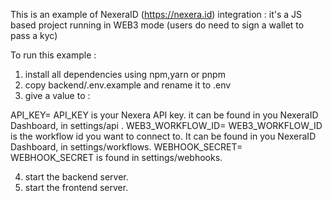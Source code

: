 This is an example of NexeraID (https://nexera.id) integration : it's a JS based project running in WEB3 mode (users do need to sign a wallet to pass a kyc)

To run this example : 

1) install all dependencies using npm,yarn or pnpm
2) copy backend/.env.example and rename it to .env
3) give a value to :

API_KEY=
API_KEY is your Nexera API key. it can be found in you NexeraID Dashboard, in settings/api . 
WEB3_WORKFLOW_ID=
WEB3_WORKFLOW_ID is the workflow id you want to connect to. It can be found in you NexeraID Dashboard, in settings/workflows. 
WEBHOOK_SECRET=
WEBHOOK_SECRET is found in settings/webhooks.

4) start the backend server.
5) start the frontend server.

